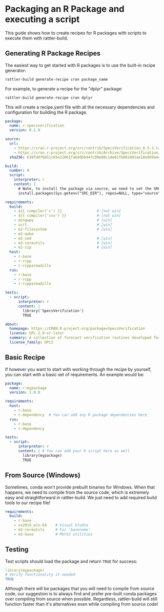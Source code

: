 # Packaging an R Package and executing a script

This guide shows how to create recipes for R packages with scripts to execute them with rattler-build.

## Generating R Package Recipes

The easiest way to get started with R packages is to use the built-in recipe generator:

```bash
rattler-build generate-recipe cran package_name
```

For example, to generate a recipe for the "dplyr" package:

```bash
rattler-build generate-recipe cran dplyr
```

This will create a recipe.yaml file with all the necessary dependencies and configuration for building the R package.

```yaml title="recipe.yaml"
package:
  name: r-specsverification
  version: 0.1.0

source:
  url:
    - https://cran.r-project.org/src/contrib/SpecsVerification_0.5-3.tar.gz
    - https://cran.r-project.org/src/contrib/Archive/SpecsVerification/SpecsVerification_0.5-3.tar.gz
  sha256: 630fd876b51cb5e22061fa64dbb447c09e88c14e81fb801001ae18e969a4e6ec

build:
  number: 0
  script:
    interpreter: r
    content: |
      # Note, to install the package via source, we need to set the SRC_DIR environment variable
      install.packages(Sys.getenv("SRC_DIR"), repos=NULL, type="source")

requirements:
  build:
    - ${{ compiler('c') }}                # [not win]
    - ${{ compiler('cxx') }}              # [not win]
    - mingwpy                             # [win]
    - ucrt                                # [win]
    - m2-filesystem                       # [win]
    - m2-make
    - m2-sed                              # [win]
    - m2-coreutils                        # [win]
    - m2-zip                              # [win]
  host:
    - r-base
    - r-rcpp
    - r-rcpparmadillo
  run:
    - r-base
    - r-rcpp
    - r-rcpparmadillo

tests:
  - script:
      interpreter: r
      content: |
        library('SpecsVerification')
        TRUE

about:
  homepage: https://CRAN.R-project.org/package=SpecsVerification
  license: GPL-2.0-or-later
  summary: A collection of forecast verification routines developed for the SPECS FP7 project. The emphasis is on comparative verification of ensemble forecasts of weather and climate.
  license_family: GPL2
```

## Basic Recipe

If however you want to start with working through the recipe by yourself, you can start with a basic set of requirements. An example would be:

```yaml
package:
  name: r-mypackage
  version: 1.0.0

requirements:
  host:
    - r-base
    - r-dependency  # You can add any R package dependencies here
  run:
    - r-base
    - r-dependency

tests:
  - script:
      interpreter: r
      content: | # You can add your R script here as well
        library(mypackage)
        TRUE
```

## From Source (Windows)

Sometimes, conda won't provide prebuilt binaries for Windows. When that happens, we need to compile from the source code, which is extremely easy and straightforward in rattler-build. We just need to add required build tools to our recipe file!

```yaml
requirements:
  build:
    - r-base
    - vs2019_win-64    # Visual Studio
    - m2-coreutils     # For 'basename'
    - m2-base          # MSYS2 utilities
```

## Testing

Test scripts should load the package and return `TRUE` for success:

```yaml
library(mypackage)
# Verify functionality if needed
TRUE
```

Although there will be packages that you will need to compile from source code, our suggestion is to always find and prefer pre-built conda packages over compiling from source when possible. Regardless, rattler-build will still function faster than it's alternatives even while compiling from source code!
